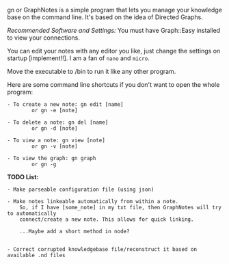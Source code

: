gn or GraphNotes is a simple program that lets you manage your knowledge base on the command line.
It's based on the idea of Directed Graphs.


*Recommended Software and Settings:*
You must have Graph::Easy installed to view your connections.

You can edit your notes with any editor you like, just change the settings on startup [implement!!].
I am a fan of `nano` and `micro`.

Move the executable to /bin to run it like any other program.

Here are some command line shortcuts if you don't want to open the whole program:

	- To create a new note: gn edit [name]
			or gn -e [note]

	- To delete a note: gn del [name]
			or gn -d [note]

	- To view a note: gn view [note]
			or gn -v [note]

	- To view the graph: gn graph
	        or gn -g




**TODO List:**

    - Make parseable configuration file (using json)

    - Make notes linkeable automatically from within a note.
        So, if I have [some_note] in my txt file, then GraphNotes will try to automatically
        connect/create a new note. This allows for quick linking.

        ...Maybe add a short method in node?


    - Correct corrupted knowledgebase file/reconstruct it based on available .nd files